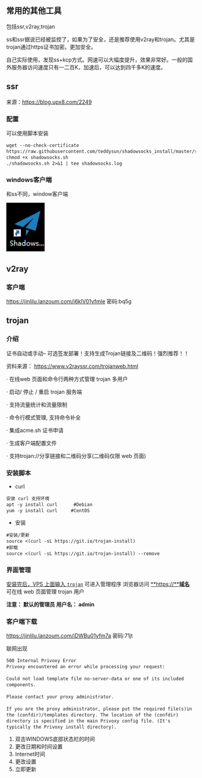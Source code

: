 ## 常用的其他工具

包括ssr,v2ray,trojan

ss和ssr据说已经被监控了，如果为了安全，还是推荐使用v2ray和trojan。尤其是trojan通过https证书加密。更加安全。

自己实际使用，发现ss+kcp方式。网速可以大幅度提升，效果非常好。一般的国外服务器访问速度只有一二百K，加速后，可以达到四千多K的速度。

## ssr

来源：https://blog.upx8.com/2249

### 配置

可以使用脚本安装

```shell
wget --no-check-certificate https://raw.githubusercontent.com/teddysun/shadowsocks_install/master/shadowsocks.sh
chmod +x shadowsocks.sh
./shadowsocks.sh 2>&1 | tee shadowsocks.log
```

### windows客户端

和ss不同，window客户端

![](large/e6c9d24ely1h0kqzzsllwj202u03m0sk.jpg)

## v2ray

### 客户端

https://jinlilu.lanzoum.com/i6klV01yfmle
密码:bq5g



## trojan

### 介绍

证书自动或手动– 可选签发部署！支持生成Trojan链接及二维码！强烈推荐！！

资料来源： <https://www.v2rayssr.com/trojanweb.html> 

·    在线web 页面和命令行两种方式管理 trojan 多用户

·    启动/ 停止 / 重启 trojan 服务端

·    支持流量统计和流量限制

·    命令行模式管理, 支持命令补全

·    集成acme.sh 证书申请

·    生成客户端配置文件

·    支持trojan://分享链接和二维码分享(二维码仅限 web 页面)

### 安装脚本

- curl

~~~~shell
安装 curl 支持环境
apt -y install curl      #Debian
yum -y install curl     #CentOS
~~~~

- 安装

~~~~Shell
#安装/更新
source <(curl -sL https://git.io/trojan-install)
#卸载
source <(curl -sL https://git.io/trojan-install) --remove
~~~~

### 界面管理

[安装完后，VPS 上面输入 `trojan`]() 可进入管理程序
浏览器访问 [**https://****域名**](https://www.v2rayssr.com/go?url=https://%E5%9F%9F%E5%90%8D) 可在线 web 页面管理 trojan 用户

**注意： 默认的管理员 用户名： admin**





### 客户端下载

https://jinlilu.lanzoum.com/iDWBu01yfm7a
密码:71jt

联网出现

```shell
500 Internal Privoxy Error
Privoxy encountered an error while processing your request:

Could not load template file no-server-data or one of its included components.

Please contact your proxy administrator.

If you are the proxy administrator, please put the required file(s)in the (confdir)/templates directory. The location of the (confdir) directory is specified in the main Privoxy config file. (It's typically the Privoxy install directory).
```



1. 双击WINDOWS底部状态栏的时间
2. 更改日期和时间设置
3. Internet时间
4. 更改设置
5. 立即更新





